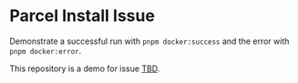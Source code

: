 # Parcel Install Issue

Demonstrate a successful run with `pnpm docker:success` and the error with `pnpm docker:error`.

This repository is a demo for issue [TBD](./).
